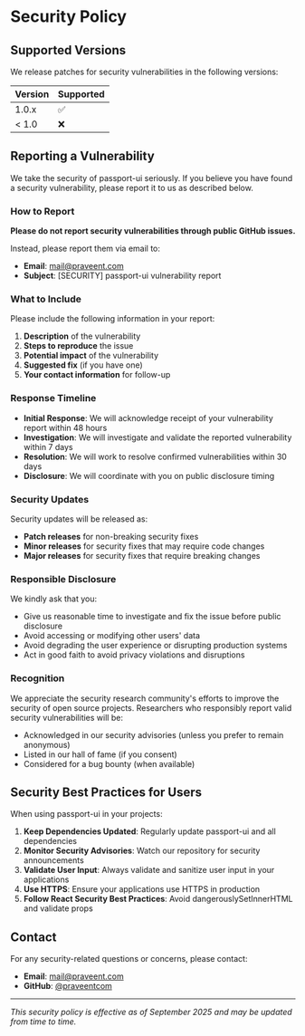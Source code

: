 # Security Policy

## Supported Versions

We release patches for security vulnerabilities in the following versions:

| Version | Supported          |
| ------- | ------------------ |
| 1.0.x   | :white_check_mark: |
| < 1.0   | :x:                |

## Reporting a Vulnerability

We take the security of passport-ui seriously. If you believe you have found a security vulnerability, please report it to us as described below.

### How to Report

**Please do not report security vulnerabilities through public GitHub issues.**

Instead, please report them via email to:

- **Email**: mail@praveent.com
- **Subject**: [SECURITY] passport-ui vulnerability report

### What to Include

Please include the following information in your report:

1. **Description** of the vulnerability
2. **Steps to reproduce** the issue
3. **Potential impact** of the vulnerability
4. **Suggested fix** (if you have one)
5. **Your contact information** for follow-up

### Response Timeline

- **Initial Response**: We will acknowledge receipt of your vulnerability report within 48 hours
- **Investigation**: We will investigate and validate the reported vulnerability within 7 days
- **Resolution**: We will work to resolve confirmed vulnerabilities within 30 days
- **Disclosure**: We will coordinate with you on public disclosure timing

### Security Updates

Security updates will be released as:

- **Patch releases** for non-breaking security fixes
- **Minor releases** for security fixes that may require code changes
- **Major releases** for security fixes that require breaking changes

### Responsible Disclosure

We kindly ask that you:

- Give us reasonable time to investigate and fix the issue before public disclosure
- Avoid accessing or modifying other users' data
- Avoid degrading the user experience or disrupting production systems
- Act in good faith to avoid privacy violations and disruptions

### Recognition

We appreciate the security research community's efforts to improve the security of open source projects. Researchers who responsibly report valid security vulnerabilities will be:

- Acknowledged in our security advisories (unless you prefer to remain anonymous)
- Listed in our hall of fame (if you consent)
- Considered for a bug bounty (when available)

## Security Best Practices for Users

When using passport-ui in your projects:

1. **Keep Dependencies Updated**: Regularly update passport-ui and all dependencies
2. **Monitor Security Advisories**: Watch our repository for security announcements
3. **Validate User Input**: Always validate and sanitize user input in your applications
4. **Use HTTPS**: Ensure your applications use HTTPS in production
5. **Follow React Security Best Practices**: Avoid dangerouslySetInnerHTML and validate props

## Contact

For any security-related questions or concerns, please contact:

- **Email**: mail@praveent.com
- **GitHub**: [@praveentcom](https://github.com/praveentcom)

---

_This security policy is effective as of September 2025 and may be updated from time to time._
